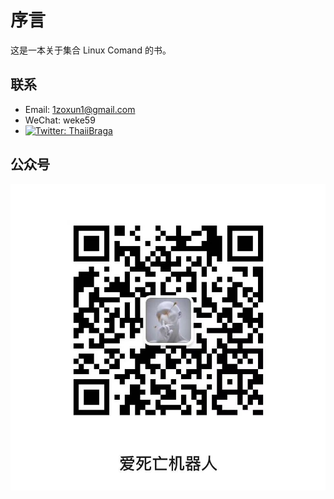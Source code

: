 # 序言

这是一本关于集合 Linux Comand 的书。

## 联系

- Email: 1zoxun1@gmail.com
- WeChat: weke59
- [![Twitter: ThaiiBraga](https://img.shields.io/twitter/follow/cnghostwritten?style=social)](https://twitter.com/cnghostwritten)

## 公众号

![爱 死 亡 机 器 人 ](https://github.com/Ghostwritten/linux-command-docs/blob/gh-pages/assets/imgs/public.jpg?raw=true) 
